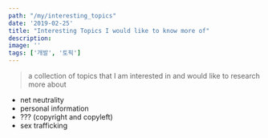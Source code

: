```yaml
---
path: "/my/interesting_topics"
date: '2019-02-25'
title: "Interesting Topics I would like to know more of"
description: 
image: ''
tags: ['개발', '토픽']
---
```

> a collection of topics that I am interested in and would like to research more about

- net neutrality
- personal information
- ??? (copyright and copyleft)
- sex trafficking